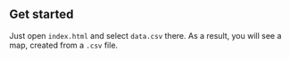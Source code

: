 ## Get started
Just open `index.html` and select `data.csv` there. As a result, you will see a map, created from a `.csv` file.
